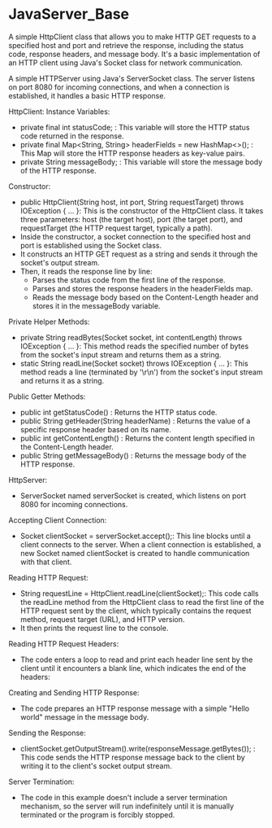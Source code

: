 # JavaServer_Base
A simple HttpClient class that allows you to make HTTP GET requests to a specified host and port and retrieve the response, including the status code, response headers, and message body. It's a basic implementation of an HTTP client using Java's Socket class for network communication.

A simple HTTPServer using Java's ServerSocket class. The server listens on port 8080 for incoming connections, and when a connection is established, it handles a basic HTTP response.

HttpClient:
  Instance Variables:

  - private final int statusCode; : This variable will store the HTTP status code returned in the response.
  - private final Map<String, String> headerFields = new HashMap<>(); : This Map will store the HTTP response headers as key-value pairs.
  - private String messageBody; : This variable will store the message body of the HTTP response.

  Constructor:

  - public HttpClient(String host, int port, String requestTarget) throws IOException { ... }: This is the constructor of the HttpClient class. It takes three parameters: host (the target host), port (the target port), and       requestTarget (the HTTP request target, typically a path).
  - Inside the constructor, a socket connection to the specified host and port is established using the Socket class.
  - It constructs an HTTP GET request as a string and sends it through the socket's output stream.
  - Then, it reads the response line by line:
    - Parses the status code from the first line of the response.
    - Parses and stores the response headers in the headerFields map.
    - Reads the message body based on the Content-Length header and stores it in the messageBody variable.
    
  Private Helper Methods:

  - private String readBytes(Socket socket, int contentLength) throws IOException { ... }: This method reads the specified number of bytes from the socket's input stream and returns them as a string.
  - static String readLine(Socket socket) throws IOException { ... }: This method reads a line (terminated by '\r\n') from the socket's input stream and returns it as a string.

  Public Getter Methods:

  - public int getStatusCode() : Returns the HTTP status code.
  - public String getHeader(String headerName) : Returns the value of a specific response header based on its name.
  - public int getContentLength() : Returns the content length specified in the Content-Length header.
  - public String getMessageBody() : Returns the message body of the HTTP response.

HttpServer:
  - ServerSocket named serverSocket is created, which listens on port 8080 for incoming connections.

  Accepting Client Connection:
  - Socket clientSocket = serverSocket.accept();: This line blocks until a client connects to the server. When a client connection is established, a new Socket named clientSocket is created to handle communication with        that client.
    
  Reading HTTP Request:
  - String requestLine = HttpClient.readLine(clientSocket);: This code calls the readLine method from the HttpClient class to read the first line of the HTTP request sent by the client, which typically contains the            request method, request target (URL), and HTTP version.
  - It then prints the request line to the console.

  Reading HTTP Request Headers:
  - The code enters a loop to read and print each header line sent by the client until it encounters a blank line, which indicates the end of the headers:

  Creating and Sending HTTP Response:
  - The code prepares an HTTP response message with a simple "Hello world" message in the message body.

  Sending the Response:
  - clientSocket.getOutputStream().write(responseMessage.getBytes()); : This code sends the HTTP response message back to the client by writing it to the client's socket output stream.

  Server Termination:
  - The code in this example doesn't include a server termination mechanism, so the server will run indefinitely until it is manually terminated or the program is forcibly stopped.
